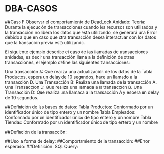 # DBA-CASOS
##Caso F
Observar el comportamiento de DeadLock Anidado: 
Teoría: Durante la ejecución de transacciones cuando los recursos son utilizados y la transacción no libera los datos que está utilizando, se generará una Error debido a que en  caso que otra transacción desea interactuar con los datos que la transación previa está utilizando.

El siguiente ejemplo describe el caso de las llamadas de transacciones anidadas, es decir una transacción llama a la definición de otras transacciones, el ejemplo define las siguientes transacciones: 

Una transacción A: Que realiza una actualización de los datos de la Tabla Productos, espera un delay de  10 segundos, hace un llamado a la transacción D.
Una Transacción B: Realiza una llamada de la transacción A.
Una Transacción C: Que realiza una llamada a la transacción B.
Una Transacción D: Que realiza una llamada a la transacción A y esoera un delay de 10 segundos.

##Definición de las bases de datos:
Tabla Productos: Conformado por un identificador único de tipo entero y un nombre
Tabla Empleados: Conformado por un identificador único de tipo entero y un nombre
Tabla Tiendas: Conformado por un identificador único de tipo entero y un nombre

##Definción de la transacción:

##Uso la forma de delay:
##Comportamiento de la transacción:
##Error esperado:
##Definición: SQL Query:
